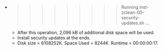 * >>>>>>>>> Running inst-zclean-00-security-updates.sh ...
  * After this operation, 2,096 kB of additional disk space will be used.
  * Install security updates at the ends.
  * Disk size = 6108252K. Space Used = 8244K. Runtime = 00:00:00:17.
